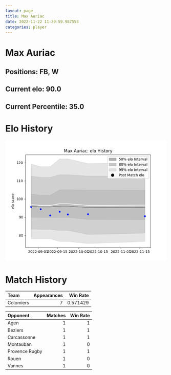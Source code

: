 ```yaml
---  
layout: page  
title: Max Auriac  
date: 2022-11-22 11:39:59.987553  
categories: player  
---
```

# Max Auriac

## Positions: FB, W

## Current elo: 90.0

## Current Percentile: 35.0

# Elo History


![elo history](history_MaxAuriac.png)
# Match History


| Team      |   Appearances |   Win Rate |
|:----------|--------------:|-----------:|
| Colomiers |             7 |   0.571429 |

| Opponent       |   Matches |   Win Rate |
|:---------------|----------:|-----------:|
| Agen           |         1 |          1 |
| Beziers        |         1 |          1 |
| Carcassonne    |         1 |          1 |
| Montauban      |         1 |          0 |
| Provence Rugby |         1 |          1 |
| Rouen          |         1 |          0 |
| Vannes         |         1 |          0 |